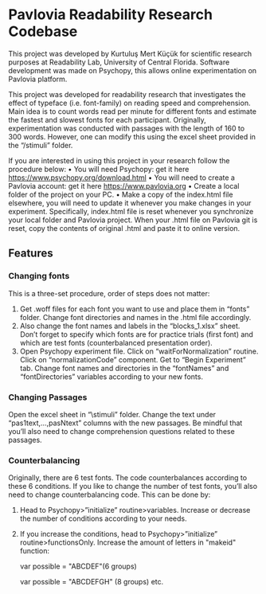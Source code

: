 # Pavlovia Readability Research Codebase

This project was developed by Kurtuluş Mert Küçük for scientific research purposes at Readability Lab, University of Central Florida. Software development was made on Psychopy, this allows online experimentation on Pavlovia platform. 

This project was developed for readability research that investigates the effect of typeface (i.e. font-family) on reading speed and comprehension. Main idea is to count words read per minute for different fonts and estimate the fastest and slowest fonts for each participant. Originally, experimentation was conducted with passages with the length of 160 to 300 words. However, one can modify this using the excel sheet provided in the “/stimuli” folder.

If you are interested in using this project in your research follow the procedure below:
• You will need Psychopy: get it here https://www.psychopy.org/download.html
• You will need to create a Pavlovia account: get it here https://www.pavlovia.org
• Create a local folder of the project on your PC. 
• Make a copy of the index.html file elsewhere, you will need to update it whenever you make changes in your experiment. Specifically, index.html file is reset whenever you synchronize your local folder and Pavlovia project. When your .html file on Pavlovia git is reset, copy the contents of original .html and paste it to online version. 

## Features

### Changing fonts 
This is a three-set procedure, order of steps does not matter:
1)	Get .woff files for each font you want to use and place them in “fonts” folder. Change font directories and names in the .html file accordingly. 
2)	Also change the font names and labels in the “blocks_1.xlsx” sheet. Don’t forget to specify which fonts are for practice trials (first font) and which are test fonts (counterbalanced presentation order).
3)	Open Psychopy experiment file. Click on “waitForNormalization” routine. Click on “normalizationCode” component. Get to “Begin Experiment” tab. Change font names and directories in the “fontNames” and “fontDirectories” variables according to your new fonts. 

### Changing Passages
Open the excel sheet in “\stimuli” folder. Change the text under “pas1text,…,pasNtext” columns with the new passages. Be mindful that you’ll also need to change comprehension questions related to these passages. 

### Counterbalancing
Originally, there are 6 test fonts. The code counterbalances according to these 6 conditions. If you like to change the number of test fonts, you’ll also need to change counterbalancing code. This can be done by:
1)	Head to Psychopy>”initialize” routine>variables. Increase or decrease the number of <if thisGroup.group> conditions according to your needs. 
2)	If you increase the conditions, head to Psychopy>”initialize” routine>functionsOnly. Increase the amount of letters in "makeid" function:
  
    var possible = "ABCDEF"(6 groups)
  
    var possible = "ABCDEFGH" (8 groups) etc.




